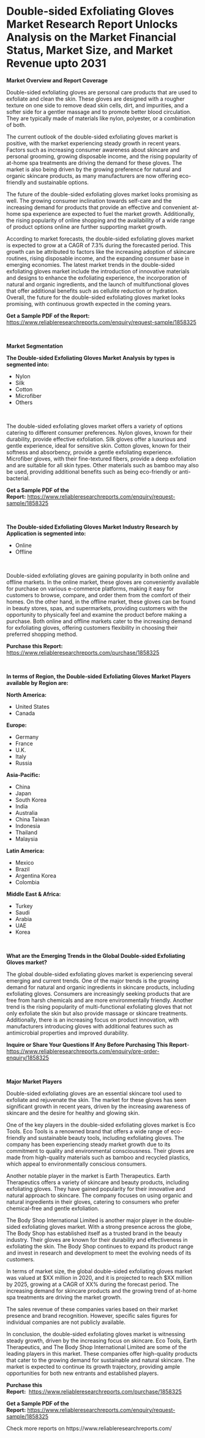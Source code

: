 <p><h1>Double-sided Exfoliating Gloves Market Research Report Unlocks Analysis on the Market Financial Status, Market Size, and Market Revenue upto 2031</h1></p><p><strong>Market Overview and Report Coverage</strong></p>
<p><p>Double-sided exfoliating gloves are personal care products that are used to exfoliate and clean the skin. These gloves are designed with a rougher texture on one side to remove dead skin cells, dirt, and impurities, and a softer side for a gentler massage and to promote better blood circulation. They are typically made of materials like nylon, polyester, or a combination of both.</p><p>The current outlook of the double-sided exfoliating gloves market is positive, with the market experiencing steady growth in recent years. Factors such as increasing consumer awareness about skincare and personal grooming, growing disposable income, and the rising popularity of at-home spa treatments are driving the demand for these gloves. The market is also being driven by the growing preference for natural and organic skincare products, as many manufacturers are now offering eco-friendly and sustainable options.</p><p>The future of the double-sided exfoliating gloves market looks promising as well. The growing consumer inclination towards self-care and the increasing demand for products that provide an effective and convenient at-home spa experience are expected to fuel the market growth. Additionally, the rising popularity of online shopping and the availability of a wide range of product options online are further supporting market growth.</p><p>According to market forecasts, the double-sided exfoliating gloves market is expected to grow at a CAGR of 7.3% during the forecasted period. This growth can be attributed to factors like the increasing adoption of skincare routines, rising disposable income, and the expanding consumer base in emerging economies. The latest market trends in the double-sided exfoliating gloves market include the introduction of innovative materials and designs to enhance the exfoliating experience, the incorporation of natural and organic ingredients, and the launch of multifunctional gloves that offer additional benefits such as cellulite reduction or hydration. Overall, the future for the double-sided exfoliating gloves market looks promising, with continuous growth expected in the coming years.</p></p>
<p><strong>Get a Sample PDF of the Report:</strong> <a href="https://www.reliableresearchreports.com/enquiry/request-sample/1858325">https://www.reliableresearchreports.com/enquiry/request-sample/1858325</a></p>
<p>&nbsp;</p>
<p><strong>Market Segmentation</strong></p>
<p><strong>The Double-sided Exfoliating Gloves Market Analysis by types is segmented into:</strong></p>
<p><ul><li>Nylon</li><li>Silk</li><li>Cotton</li><li>Microfiber</li><li>Others</li></ul></p>
<p>&nbsp;</p>
<p><p>The double-sided exfoliating gloves market offers a variety of options catering to different consumer preferences. Nylon gloves, known for their durability, provide effective exfoliation. Silk gloves offer a luxurious and gentle experience, ideal for sensitive skin. Cotton gloves, known for their softness and absorbency, provide a gentle exfoliating experience. Microfiber gloves, with their fine-textured fibers, provide a deep exfoliation and are suitable for all skin types. Other materials such as bamboo may also be used, providing additional benefits such as being eco-friendly or anti-bacterial.</p></p>
<p><strong>Get a Sample PDF of the Report:</strong>&nbsp;<a href="https://www.reliableresearchreports.com/enquiry/request-sample/1858325">https://www.reliableresearchreports.com/enquiry/request-sample/1858325</a></p>
<p>&nbsp;</p>
<p><strong>The Double-sided Exfoliating Gloves Market Industry Research by Application is segmented into:</strong></p>
<p><ul><li>Online</li><li>Offline</li></ul></p>
<p>&nbsp;</p>
<p><p>Double-sided exfoliating gloves are gaining popularity in both online and offline markets. In the online market, these gloves are conveniently available for purchase on various e-commerce platforms, making it easy for customers to browse, compare, and order them from the comfort of their homes. On the other hand, in the offline market, these gloves can be found in beauty stores, spas, and supermarkets, providing customers with the opportunity to physically feel and examine the product before making a purchase. Both online and offline markets cater to the increasing demand for exfoliating gloves, offering customers flexibility in choosing their preferred shopping method.</p></p>
<p><strong>Purchase this Report:</strong>&nbsp; <a href="https://www.reliableresearchreports.com/purchase/1858325">https://www.reliableresearchreports.com/purchase/1858325</a></p>
<p>&nbsp;</p>
<p><strong>In terms of Region, the Double-sided Exfoliating Gloves Market Players available by Region are:</strong></p>
<p>
    <p> <strong> North America: </strong>
        <ul>
            <li>United States</li>
            <li>Canada</li>
        </ul>
        </p> 
    <p> <strong> Europe: </strong>
        <ul>
            <li>Germany</li>
            <li>France</li>
            <li>U.K.</li>
            <li>Italy</li>
            <li>Russia</li>
        </ul>
        </p> 
    <p> <strong> Asia-Pacific: </strong>
        <ul>
            <li>China</li>
            <li>Japan</li>
            <li>South Korea</li>
            <li>India</li>
            <li>Australia</li>
            <li>China Taiwan</li>
            <li>Indonesia</li>
            <li>Thailand</li>
            <li>Malaysia</li>
        </ul>
        </p> 
    <p> <strong> Latin America: </strong>
        <ul>
            <li>Mexico</li>
            <li>Brazil</li>
            <li>Argentina Korea</li>
            <li>Colombia</li>
        </ul>
        </p> 
    <p> <strong> Middle East & Africa: </strong>
        <ul>
            <li>Turkey</li>
            <li>Saudi</li>
            <li>Arabia</li>
            <li>UAE</li>
            <li>Korea</li>
        </ul>
    </p>
    </p>
<p>&nbsp;</p>
<p><strong>What are the Emerging Trends in the Global Double-sided Exfoliating Gloves market?</strong></p>
<p><p>The global double-sided exfoliating gloves market is experiencing several emerging and current trends. One of the major trends is the growing demand for natural and organic ingredients in skincare products, including exfoliating gloves. Consumers are increasingly seeking products that are free from harsh chemicals and are more environmentally friendly. Another trend is the rising popularity of multi-functional exfoliating gloves that not only exfoliate the skin but also provide massage or skincare treatments. Additionally, there is an increasing focus on product innovation, with manufacturers introducing gloves with additional features such as antimicrobial properties and improved durability.</p></p>
<p><strong>Inquire or Share Your Questions If Any Before Purchasing This Report</strong>- <a href="https://www.reliableresearchreports.com/enquiry/pre-order-enquiry/1858325">https://www.reliableresearchreports.com/enquiry/pre-order-enquiry/1858325</a></p>
<p>&nbsp;</p>
<p><strong>Major Market Players</strong></p>
<p><p>Double-sided exfoliating gloves are an essential skincare tool used to exfoliate and rejuvenate the skin. The market for these gloves has seen significant growth in recent years, driven by the increasing awareness of skincare and the desire for healthy and glowing skin.</p><p>One of the key players in the double-sided exfoliating gloves market is Eco Tools. Eco Tools is a renowned brand that offers a wide range of eco-friendly and sustainable beauty tools, including exfoliating gloves. The company has been experiencing steady market growth due to its commitment to quality and environmental consciousness. Their gloves are made from high-quality materials such as bamboo and recycled plastics, which appeal to environmentally conscious consumers.</p><p>Another notable player in the market is Earth Therapeutics. Earth Therapeutics offers a variety of skincare and beauty products, including exfoliating gloves. They have gained popularity for their innovative and natural approach to skincare. The company focuses on using organic and natural ingredients in their gloves, catering to consumers who prefer chemical-free and gentle exfoliation.</p><p>The Body Shop International Limited is another major player in the double-sided exfoliating gloves market. With a strong presence across the globe, The Body Shop has established itself as a trusted brand in the beauty industry. Their gloves are known for their durability and effectiveness in exfoliating the skin. The Body Shop continues to expand its product range and invest in research and development to meet the evolving needs of its customers.</p><p>In terms of market size, the global double-sided exfoliating gloves market was valued at $XX million in 2020, and it is projected to reach $XX million by 2025, growing at a CAGR of XX% during the forecast period. The increasing demand for skincare products and the growing trend of at-home spa treatments are driving the market growth.</p><p>The sales revenue of these companies varies based on their market presence and brand recognition. However, specific sales figures for individual companies are not publicly available.</p><p>In conclusion, the double-sided exfoliating gloves market is witnessing steady growth, driven by the increasing focus on skincare. Eco Tools, Earth Therapeutics, and The Body Shop International Limited are some of the leading players in this market. These companies offer high-quality products that cater to the growing demand for sustainable and natural skincare. The market is expected to continue its growth trajectory, providing ample opportunities for both new entrants and established players.</p></p>
<p><strong>Purchase this Report:</strong>&nbsp;&nbsp;<a href="https://www.reliableresearchreports.com/purchase/1858325">https://www.reliableresearchreports.com/purchase/1858325</a></p>
<p></p>
<p><strong>Get a Sample PDF of the Report:</strong>&nbsp;<a href="https://www.reliableresearchreports.com/enquiry/request-sample/1858325">https://www.reliableresearchreports.com/enquiry/request-sample/1858325</a></p>
<p>Check more reports on https://www.reliableresearchreports.com/</p>